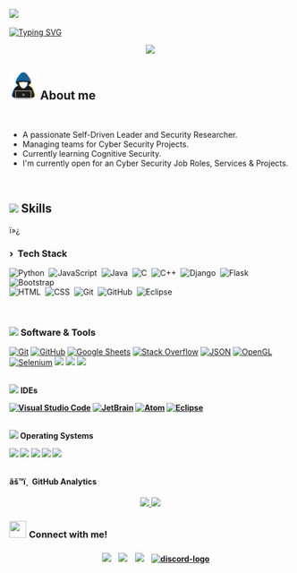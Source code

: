 

![](https://github.com/husnain-ce/husnain-ce/assets/69977638/4d344464-4711-483a-b61c-5dbf91646d0d)

[![Typing SVG](https://readme-typing-svg.herokuapp.com?font=Architects+Daughter&color=7AF79A&size=30&lines=Hey!+It's+Husnain!;I'm+a+Python+Lead+Developer...;I'm+also+Self+Driven+Leader;And+I'm+a+proud+Pakistani+🇵🇰)](https://git.io/typing-svg)


<p align="center">
  <a href="https://github.com/DenverCoder1/readme-typing-svg"><img src="https://readme-typing-svg.herokuapp.com/?font=Time+New+Roman&color=38c53f&size=28&center=true&vCenter=true&width=600&height=100&lines=Greetings..&hearts;;Python+Developer+for+Cyber+Security;Security Researcher;Team+Lead,;Active+Learner/Researcher,;Adaptive,+Strategic+Thinker.."></a>
</p>


## <picture><img src = "https://github.com/0xAbdulKhalid/0xAbdulKhalid/raw/main/assets/mdImages/about_me.gif" width = 50px></picture> **About me**


<br>

- A passionate Self-Driven Leader and Security Researcher.
- Managing teams for Cyber Security Projects.
- Currently learning Cognitive Security.
- I'm currently open for an Cyber Security Job Roles, Services & Projects.

<br>


## <img src="https://media2.giphy.com/media/QssGEmpkyEOhBCb7e1/giphy.gif?cid=ecf05e47a0n3gi1bfqntqmob8g9aid1oyj2wr3ds3mg700bl&rid=giphy.gif" width ="35"><b> Skills</b>

ï»¿


### ›  &nbsp;Tech Stack

![Python](https://img.shields.io/badge/-Python-05122A?style=flat&logo=python)&nbsp;
![JavaScript](https://img.shields.io/badge/-JavaScript-05122A?style=flat&logo=javascript)&nbsp;
![Java](https://img.shields.io/badge/-Java-05122A?style=flat&logo=Java&logoColor=FFA518)&nbsp;
![C](https://img.shields.io/badge/-C-05122A?style=flat&logo=C&logoColor=A8B9CC)&nbsp;
![C++](https://img.shields.io/badge/-C++-05122A?style=flat&logo=C%2B%2B&logoColor=00599C)&nbsp;
![Django](https://img.shields.io/badge/-Django-05122A?style=flat&logo=django&logoColor=092E20)&nbsp;
![Flask](https://img.shields.io/badge/-Flask-05122A?style=flat&logo=flask)&nbsp;
![Bootstrap](https://img.shields.io/badge/-Bootstrap-05122A?style=flat&logo=bootstrap&logoColor=563D7C)\
![HTML](https://img.shields.io/badge/-HTML-05122A?style=flat&logo=HTML5)&nbsp;
![CSS](https://img.shields.io/badge/-CSS-05122A?style=flat&logo=CSS3&logoColor=1572B6)&nbsp;
![Git](https://img.shields.io/badge/-Git-05122A?style=flat&logo=git)&nbsp;
![GitHub](https://img.shields.io/badge/-GitHub-05122A?style=flat&logo=github)&nbsp;
![Eclipse](https://img.shields.io/badge/-Eclipse-05122A?style=flat&logo=eclipse-ide&logoColor=2C2255)

<br>

 ### <picture> <img src = "https://github.com/7oSkaaa/7oSkaaa/blob/main/Images/Software_Tools.gif?raw=true" width = 50px>  </picture> Software & Tools
 
<p align="left">
    <a href="#"><img alt="Git" src="https://img.shields.io/badge/Git%20-%23F05033.svg?style=plastic&logo=git&logoColor=white"></a>
    <a href="#"><img alt="GitHub" src="https://img.shields.io/badge/github-%23181717.svg?style=plastic&logo=github&logoColor=white"></a>
    <a href="#"><img alt="Google Sheets" src="https://img.shields.io/badge/Google%20Sheets%20-%2334A853.svg?style=plastic&logo=google%20sheets&logoColor=white"></a>
    <a href="#"><img alt="Stack Overflow" src="https://img.shields.io/badge/-Stack%20Overflow-FE7A16?style=plastic&logo=stack-overflow&logoColor=white"></a>
    <a href="#"><img alt="JSON" img src="https://img.shields.io/badge/json-%23000000.svg?style=plastic&logo=json&logoColor=white"></a>
    <a href="#"><img alt="OpenGL" src="https://img.shields.io/badge/opengl-%235586A4.svg?style=plastic&logo=opengl&logoColor=white"></a>
    <a href="#"><img alt="Selenium" src="https://img.shields.io/badge/selenium-%2343B02A.svg?&style=plastic&logo=selenium&logoColor=white"></a>
    <a href="#"><img src="https://img.shields.io/badge/latex-%23008080.svg?&style=plastic&logo=latex&logoColor=white" /></a>
    <a href="#"><img src="https://img.shields.io/badge/django-%23092E20.svg?&style=plastic&logo=django&logoColor=white" /></a>
    <a href="#"><img src="https://img.shields.io/badge/mysql-%234479A1.svg?&style=plastic&logo=mysql&logoColor=white"/></a>
</p>

<br>
<picture> <img src = "https://github.com/7oSkaaa/7oSkaaa/blob/main/Images/IDEs.gif?raw=true" width = 50px>  </picture> <b>IDEs<b/>
 <br>
<p align="Left">
    <a href="#"><img alt="Visual Studio Code" src="https://img.shields.io/badge/Visual%20Studio%20Code-0078d7.svg?style=plastic&logo=visual-studio-code&logoColor=white"></a>
  <a href="#"><img alt="JetBrain" src="https://img.shields.io/badge/jetbrains-%23000000.svg?style=plastic&logo=jetbrains&logoColor=white" /></a>
    <a href="#"><img alt="Atom" src="https://img.shields.io/badge/atom-%2366595C.svg?&style=plastic&logo=atom&logoColor=white" /></a>
    <a href="#"><img alt="Eclipse" src="https://img.shields.io/badge/eclipse%20ide-%232C2255.svg?&style=plastic&logo=eclipse%20ide&logoColor=white" /></a>
</p>
<br>
<picture> <img src = "https://github.com/7oSkaaa/7oSkaaa/blob/main/Images/OS.gif?raw=true" width = 50px>  </picture> Operating Systems
 
<p align="Left">
    <a href="#"><img src="https://img.shields.io/badge/Linux-FCC624?style=plastic&logo=linux&logoColor=black"></a>
    <a href="#"><img src="https://img.shields.io/badge/Ubuntu-E95420?style=plastic&logo=ubuntu&logoColor=white"></a>
    <a href="#"><img src="https://img.shields.io/badge/Windows-0078D6?style=plastic&logo=windows&logoColor=white"></a>
    <a href="#"><img src="https://img.shields.io/badge/pop!_os-%2348B9C7.svg?style=plastic&&logo=pop!_os&logoColor=white" /></a>
    <a href="#"><img src="https://img.shields.io/badge/manjaro-%2335BF5C.svg?&style=plastic&logo=manjaro&logoColor=white" /></a>
</p>
<br>
âš™ï¸ &nbsp;GitHub Analytics
<br>
<p align="center">
<a href="https://github.com/husnain-ce">
  <img height="180em" src="https://github-readme-stats-eight-theta.vercel.app/api?username=husnain-ce&show_icons=true&theme=algolia&include_all_commits=true&count_private=true"/>
  <img height="180em" src="https://github-readme-stats-eight-theta.vercel.app/api/top-langs/?username=husnain-ce&layout=compact&langs_count=8&theme=algolia"/>
</a>
</p>




<h3 align="" ><img src="https://media.giphy.com/media/iY8CRBdQXODJSCERIr/giphy.gif" width="30" height="30" style="margin-right: 5px;">Connect with me! </h3>

<p align="center">

 <div align="center"  class="icons-social" style="margin-left: 10px;">
        <a style="margin-left: 10px;"  target="_blank" href="https://www.linkedin.com/in/muhammadhusnainsarwar/">
			<img src="https://img.icons8.com/doodle/40/000000/linkedin--v2.png"></a>
        <a style="margin-left: 10px;" target="_blank" href="https://github.com/husnain-ce">
		<img src="https://img.icons8.com/doodle/40/000000/github--v1.png"></a>
		<a style="margin-left: 10px;" target="_blank" href="https://stackoverflow.com/users/14855733/husnain-sarwar?tab=profile">
				<img src="https://img.icons8.com/external-tal-revivo-color-tal-revivo/40/000000/external-stack-overflow-is-a-question-and-answer-site-for-professional-logo-color-tal-revivo.png"></a>
		<a style="margin-left: 10px;" target="_blank" href="https://stackoverflow.com/users/14855733/husnain-sarwar?tab=profile">
				<img width="45" height="45" src="https://img.icons8.com/dusk/64/discord-logo.png" alt="discord-logo"/></a>
				
				
				
  
  </div>
  
</p>
